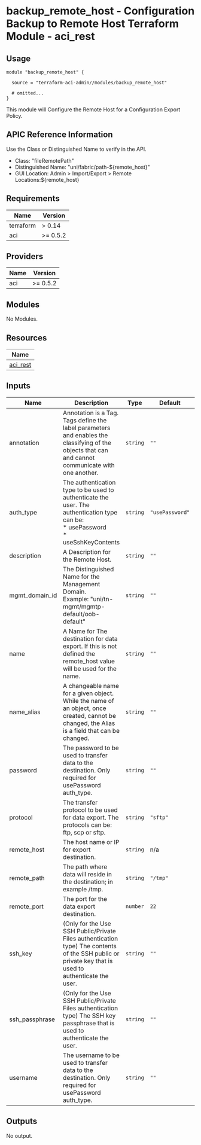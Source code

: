 # backup_remote_host - Configuration Backup to Remote Host Terraform Module - aci_rest

## Usage

```hcl
module "backup_remote_host" {

  source = "terraform-aci-admin//modules/backup_remote_host"

  # omitted...
}
```

This module will Configure the Remote Host for a Configuration Export Policy.

## APIC Reference Information

Use the Class or Distinguished Name to verify in the API.

* Class: "fileRemotePath"
* Distinguished Name: "uni/fabric/path-${remote_host}"
* GUI Location: Admin > Import/Export > Remote Locations:${remote_host}

<!-- BEGINNING OF PRE-COMMIT-TERRAFORM DOCS HOOK -->
## Requirements

| Name | Version |
|------|---------|
| terraform | > 0.14 |
| aci | >= 0.5.2 |

## Providers

| Name | Version |
|------|---------|
| aci | >= 0.5.2 |

## Modules

No Modules.

## Resources

| Name |
|------|
| [aci_rest](https://registry.terraform.io/providers/ciscodevnet/aci/0.5.2/docs/resources/rest) |

## Inputs

| Name | Description | Type | Default | Required |
|------|-------------|------|---------|:--------:|
| annotation | Annotation is a Tag.  Tags define the label parameters and enables the classifying of the objects that can and cannot communicate with one another. | `string` | `""` | no |
| auth\_type | The authentication type to be used to authenticate the user. The authentication type can be:<br>  * usePassword<br>  * useSshKeyContents | `string` | `"usePassword"` | no |
| description | A Description for the Remote Host. | `string` | `""` | no |
| mgmt\_domain\_id | The Distinguished Name for the Management Domain.<br> Example: "uni/tn-mgmt/mgmtp-default/oob-default" | `string` | `""` | no |
| name | A Name for The destination for data export.  If this is not defined the remote\_host value will be used for the name. | `string` | `""` | no |
| name\_alias | A changeable name for a given object. While the name of an object, once created, cannot be changed, the Alias is a field that can be changed. | `string` | `""` | no |
| password | The password to be used to transfer data to the destination. Only required for usePassword auth\_type. | `string` | `""` | no |
| protocol | The transfer protocol to be used for data export. The protocols can be: ftp, scp or sftp. | `string` | `"sftp"` | no |
| remote\_host | The host name or IP for export destination. | `string` | n/a | yes |
| remote\_path | The path where data will reside in the destination; in example /tmp. | `string` | `"/tmp"` | no |
| remote\_port | The port for the data export destination. | `number` | `22` | no |
| ssh\_key | (Only for the Use SSH Public/Private Files authentication type) The contents of the SSH public or private key that is used to authenticate the user. | `string` | `""` | no |
| ssh\_passphrase | (Only for the Use SSH Public/Private Files authentication type) The SSH key passphrase that is used to authenticate the user. | `string` | `""` | no |
| username | The username to be used to transfer data to the destination. Only required for usePassword auth\_type. | `string` | `""` | no |

## Outputs

No output.
<!-- END OF PRE-COMMIT-TERRAFORM DOCS HOOK -->
